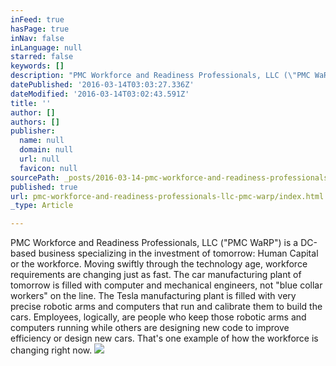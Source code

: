 ```yaml
---
inFeed: true
hasPage: true
inNav: false
inLanguage: null
starred: false
keywords: []
description: "PMC Workforce and Readiness Professionals, LLC (\"PMC WaRP\") is a DC-based business specializing in the investment of tomorrow: Human Capital or the workforce. Moving swiftly through the technology age, workforce requirements are changing just as fast. The car manufacturing plant of tomorrow is filled with computer and mechanical engineers, not \"blue collar workers\" on the line. The Tesla manufacturing plant is filled with very precise robotic arms and computers that run and calibrate them to build the cars. Employees, logically, are people who keep those robotic arms and computers running while others are designing new code to improve efficiency or design new cars. That's one example of how the workforce is changing."
datePublished: '2016-03-14T03:03:27.336Z'
dateModified: '2016-03-14T03:02:43.591Z'
title: ''
author: []
authors: []
publisher:
  name: null
  domain: null
  url: null
  favicon: null
sourcePath: _posts/2016-03-14-pmc-workforce-and-readiness-professionals-llc-pmc-warp.md
published: true
url: pmc-workforce-and-readiness-professionals-llc-pmc-warp/index.html
_type: Article

---
```

PMC Workforce and Readiness Professionals, LLC ("PMC WaRP") is a DC-based business specializing in the investment of tomorrow: Human Capital or the workforce. Moving swiftly through the technology age, workforce requirements are changing just as fast. The car manufacturing plant of tomorrow is filled with computer and mechanical engineers, not "blue collar workers" on the line. The Tesla manufacturing plant is filled with very precise robotic arms and computers that run and calibrate them to build the cars. Employees, logically, are people who keep those robotic arms and computers running while others are designing new code to improve efficiency or design new cars. That's one example of how the workforce is changing right now.
![](https://the-grid-user-content.s3-us-west-2.amazonaws.com/407ba2e9-cda0-4dc6-8df9-eb69be6104e7.jpg)